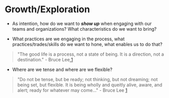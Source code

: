 # Growth/Exploration 
- As intention, how do we want to ***show up*** when engaging with our teams and organizations? What characteristics do we want to bring?

- What practices are we engaging in the process, what practices/trades/skills do we want to hone, what enables us to do that?
> "The good life is a process, not a state of being. It is a direction, not a destination." - Bruce Lee[ 1]

- Where are we tense and where are we flexible?
> "Do not be tense, but be ready; not thinking, but not dreaming; not being set, but flexible. It is being wholly and queitly alive, aware, and alert; ready for whatever may come..." - Bruce Lee [1]

[1]: https://read.amazon.com/kp/embed?asin=B082RTHHGM&preview=newtab&linkCode=kpe&ref_=cm_sw_r_kb_dp_tBX-Fb63GMWJF "Lee, Shannon (2020), Be Water My Firend - the teachings of Bruce Lee"

  
